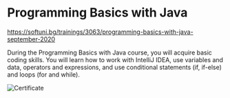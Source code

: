 # Programming Basics with Java  
https://softuni.bg/trainings/3063/programming-basics-with-java-september-2020  
  
During the Programming Basics with Java course, you will acquire basic coding skills. You will learn how to work with IntelliJ IDEA, use variables and data, operators and expressions, and use conditional statements (if, if-else) and loops (for and while).

![Certificate](https://github.com/salichalak/SoftUni/blob/main/Programming%20Basics/PB-Certificate.jpeg)
